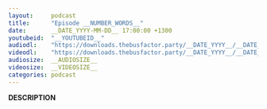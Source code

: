 ```yaml
---
layout:     podcast
title:      "Episode __NUMBER_WORDS__"
date:       __DATE_YYYY-MM-DD__ 17:00:00 +1300
youtubeid:  "__YOUTUBEID__"
audiodl:    "https://downloads.thebusfactor.party/__DATE_YYYY__/__DATE_YYYY-MM-DD__-TBF-__NUMBER_DIGITS__.mp3"
videodl:    "https://downloads.thebusfactor.party/__DATE_YYYY__/__DATE_YYYY-MM-DD__-TBF-__NUMBER_DIGITS__.mp4"
audiosize:  __AUDIOSIZE__
videosize:  __VIDEOSIZE__
categories: podcast
---
```

__DESCRIPTION__
